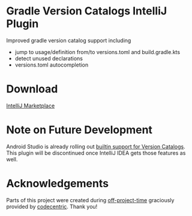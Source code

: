 # Gradle Version Catalogs IntelliJ Plugin

Improved gradle version catalog support including

- jump to usage/definition from/to versions.toml and build.gradle.kts
- detect unused declarations
- versions.toml autocompletion

# Download

[IntelliJ Marketplace](https://plugins.jetbrains.com/plugin/20324-gradle-version-catalogs)

# Note on Future Development

Android Studio is already rolling out [builtin support for Version Catalogs](https://developer.android.com/studio/preview/features#gradle-version-catalogs). This plugin will be
discontinued once IntelliJ IDEA gets those features as well.

# Acknowledgements

Parts of this project were created during [off-project-time](https://en.wikipedia.org/wiki/20%25_Project) graciously provided by [codecentric](https://codecentric.de/). Thank you!
